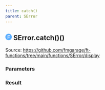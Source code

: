 ```yaml
---
title: catch()
parent: SError
---
```


## <img src="../assets/images/f.svg" alt="Function" style="height:20px;margin-bottom:0px;"/> SError.catch()()



Source: https://github.com/fmgarage/ft-functions/tree/main/functions/SError/display



### Parameters



### Result

